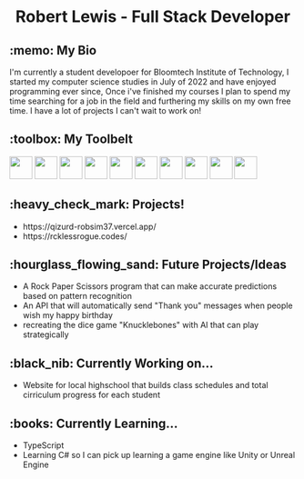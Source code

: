 <h1 align="center"> Robert Lewis - Full Stack Developer</h1>

<h2>:memo: My Bio</h2>
<p> I'm currently a student developoer for Bloomtech Institute of Technology, I started my computer science studies in July of 2022 and have enjoyed programming ever since, Once i've finished my courses I plan to spend my time searching for a job in the field and furthering my skills on my own free time. I have a lot of projects I can't wait to work on!

<h2>:toolbox: My Toolbelt</h2>

<div display="flex">
  
  <img width="40px" height="40px" src="https://cdn.jsdelivr.net/gh/devicons/devicon/icons/css3/css3-original-wordmark.svg" />
  <img width="40px" height="40px" src="https://cdn.jsdelivr.net/gh/devicons/devicon/icons/html5/html5-original-wordmark.svg" />
  <img width="40px" height="40px" src="https://cdn.jsdelivr.net/gh/devicons/devicon/icons/javascript/javascript-original.svg" />
  <img width="40px" height="40px" src="https://cdn.jsdelivr.net/gh/devicons/devicon/icons/materialui/materialui-original.svg" />
  <img width="40px" height="40px" src="https://cdn.jsdelivr.net/gh/devicons/devicon/icons/nodejs/nodejs-original.svg" />
  <img width="40px" height="40px" src="https://cdn.jsdelivr.net/gh/devicons/devicon/icons/npm/npm-original-wordmark.svg" />
  <img width="40px" height="40px" src="https://cdn.jsdelivr.net/gh/devicons/devicon/icons/react/react-original-wordmark.svg" />
  <img width="40px" height="40px" src="https://cdn.jsdelivr.net/gh/devicons/devicon/icons/redux/redux-original.svg" />
  <img width="40px" height="40px" src="https://cdn.jsdelivr.net/gh/devicons/devicon/icons/sqlite/sqlite-original.svg" />
  <img width="40px" height="40px" src="https://cdn.jsdelivr.net/gh/devicons/devicon/icons/vscode/vscode-original.svg" />
</div>

<h2>:heavy_check_mark: Projects!</h2>

<ul>
  <li>https://qizurd-robsim37.vercel.app/</li>
  <li>https://rcklessrogue.codes/</li>
</ul>

<h2>:hourglass_flowing_sand: Future Projects/Ideas</h2>

<ul>
  <li> A Rock Paper Scissors program that can make accurate predictions based on pattern recognition </li>
  <li> An API that will automatically send "Thank you" messages when people wish my happy birthday </li>
  <li> recreating the dice game "Knucklebones" with AI that can play strategically </li>
</ul>

<h2>:black_nib: Currently Working on...</h2>

<ul>
  <li> Website for local highschool that builds class schedules and total cirriculum progress for each student </li>
</ul>

<h2>:books: Currently Learning...</h2>

<ul>
  <li> TypeScript </li>
  <li> Learning C# so I can pick up learning a game engine like Unity or Unreal Engine </li>
</ul>

<!--
**Robbysim37/Robbysim37** is a ✨ _special_ ✨ repository because its `README.md` (this file) appears on your GitHub profile.

Here are some ideas to get you started:

- 🔭 I’m currently working on ...
- 🌱 I’m currently learning ...
- 👯 I’m looking to collaborate on ...
- 🤔 I’m looking for help with ...
- 💬 Ask me about ...
- 📫 How to reach me: ...
- 😄 Pronouns: ...
- ⚡ Fun fact: ...
-->
